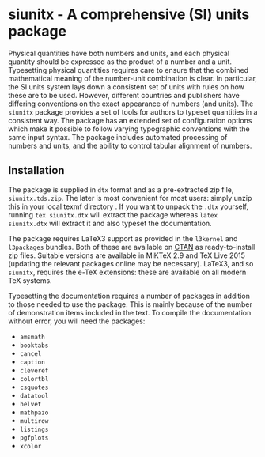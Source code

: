 siunitx - A comprehensive (SI) units package
==============================================

Physical quantities have both numbers and units, and each
physical quantity should be expressed as the product of a number
and a unit. Typesetting physical quantities requires care to
ensure that the combined mathematical meaning of the number-unit
combination is clear. In particular, the SI units system lays
down a consistent set of units with rules on how these are to be
used. However, different countries and publishers have differing
conventions on the exact appearance of numbers (and units). The
`siunitx` package provides a set of tools for authors to typeset
quantities in a consistent way. The package has an extended set
of configuration options which make it possible to follow
varying typographic conventions with the same input syntax. The
package includes automated processing of numbers and units, and
the ability to control tabular alignment of numbers.

Installation
------------

The package is supplied in `dtx` format and as a pre-extracted
zip file, `siunitx.tds.zip`. The later is most convenient for
most users: simply unzip this in your local texmf directory . If
you want to unpack the `.dtx` yourself, running `tex
siunitx.dtx` will extract the package whereas `latex
siunitx.dtx` will extract it and also typeset the documentation.

The package requires LaTeX3 support as provided in the
`l3kernel` and `l3packages` bundles. Both of these are available
on [CTAN](http://www.ctan.org/) as ready-to-install zip files.
Suitable versions are available in MiKTeX 2.9 and TeX Live 2015
(updating the relevant packages online may be necessary).
LaTeX3, and so `siunitx`, requires the e-TeX extensions: these
are available on all modern TeX systems.

Typesetting the documentation requires a number of packages in
addition to those needed to use the package. This is mainly
because of the number of demonstration items included in the
text. To compile the documentation without error, you will
need the packages:
 - `amsmath`
 - `booktabs`
 - `cancel`
 - `caption`
 - `cleveref`
 - `colortbl`
 - `csquotes`
 - `datatool`
 - `helvet`
 - `mathpazo`
 - `multirow`
 - `listings`
 - `pgfplots`
 - `xcolor`